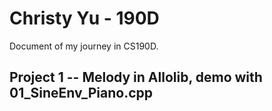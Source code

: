 # Christy Yu - 190D

Document of my journey in CS190D.

## Project 1 -- Melody in Allolib, demo with 01_SineEnv_Piano.cpp
